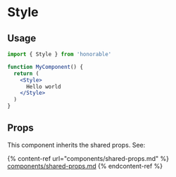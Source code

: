 # Style

## Usage

```jsx
import { Style } from 'honorable'

function MyComponent() {
  return (
    <Style>
      Hello world
    </Style>
  )
}
```

## Props

This component inherits the shared props. See:

{% content-ref url="components/shared-props.md" %}
[components/shared-props.md](components/shared-props.md)
{% endcontent-ref %}

